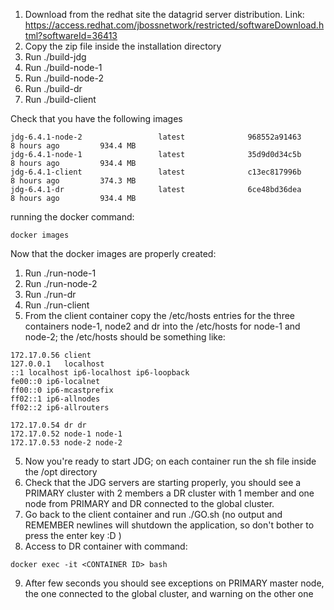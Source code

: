 1) Download from the redhat site the datagrid server distribution. Link: https://access.redhat.com/jbossnetwork/restricted/softwareDownload.html?softwareId=36413
2) Copy the zip file inside the installation directory
3) Run ./build-jdg
4) Run ./build-node-1
5) Run ./build-node-2
6) Run ./build-dr
7) Run ./build-client

Check that you have the following images
```
jdg-6.4.1-node-2                 latest              968552a91463        8 hours ago         934.4 MB
jdg-6.4.1-node-1                 latest              35d9d0d34c5b        8 hours ago         934.4 MB
jdg-6.4.1-client                 latest              c13ec817996b        8 hours ago         374.3 MB
jdg-6.4.1-dr                     latest              6ce48bd36dea        8 hours ago         934.4 MB
```
running the docker command:
```
docker images
```

Now that the docker images are properly created:
1) Run ./run-node-1
2) Run ./run-node-2
3) Run ./run-dr
4) Run ./run-client
5) From the client container copy the /etc/hosts entries for the three containers node-1, node2 and dr into the /etc/hosts for node-1 and node-2; the /etc/hosts should be something like:
```
172.17.0.56	client
127.0.0.1	localhost
::1	localhost ip6-localhost ip6-loopback
fe00::0	ip6-localnet
ff00::0	ip6-mcastprefix
ff02::1	ip6-allnodes
ff02::2	ip6-allrouters

172.17.0.54	dr dr
172.17.0.52	node-1 node-1
172.17.0.53	node-2 node-2
```
5) Now you're ready to start JDG; on each container run the sh file inside the /opt directory
6) Check that the JDG servers are starting properly, you should see a PRIMARY cluster with 2 members a DR cluster with 1 member and one node from PRIMARY and DR connected to the global cluster.
7) Go back to the client container and run ./GO.sh (no output and REMEMBER newlines will shutdown the application, so don't bother to press the enter key :D )
8) Access to DR container with command:
```
docker exec -it <CONTAINER ID> bash
```
9) After few seconds you should see exceptions on PRIMARY master node, the one connected to the global cluster, and warning on the other one
